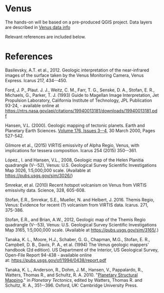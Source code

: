 # Venus

The hands-on will be based on a pre-produced QGIS project. Data layers are described in [Venus data info](venus_data_info_2024-GMAP-winter-school.md)

Relevant references are included below.

# References

Basilevsky, A.T. et al., 2012. Geologic interpretation of the
near-infrared images of the surface taken by the Venus Monitoring
Camera, Venus Express. Icarus 217, 434--450.

Ford, J. P., Plaut. J. J., Weitz, C. M., Farr, T. G., Senske, D. A., Stofan, E. R., Michaels, G., Parker, T. J.  (1993) Guide to Magellan Image Interpretation,  Jet Propulsion Laboratory, California Institute of Technology, JPL Publication 93-24, - available online at https://ntrs.nasa.gov/api/citations/19940013181/downloads/19940013181.pdf

Hansen, V.L. (2000). Geologic mapping of tectonic planets. Earth and
Planetary Earth Sciences. [Volume 176, Issues
3--4](https://www.sciencedirect.com/journal/earth-and-planetary-science-letters/vol/176/issue/3), 30
March 2000, Pages 527-542.

Gilmore et al., (2015) VIRTIS emissivity of Alpha Regio, Venus, with
implications for tessera composition. Icarus 254 (2015) 350--361.

López., I. and Hansen, V.L., 2008, Geologic map of the Helen Planitia
quadrangle (V--52), Venus: U.S. Geological Survey Scientific
Investigations Map 3026, 1:5,000,000 scale. (Available at
https://pubs.usgs.gov/sim/3026/)

Smrekar, et al. (2010) Recent hotspot volcanism on Venus from VIRTIS
emissivity data. Science, 328, 605-608.

Stofan, E.R., Smrekar, S.E., Mueller, N. and Helbert, J. 2016. Themis
Regio, Venus: Evidence for recent (?) volcanism from VIRTIS data.
Icarus. 271, 375-386.

Stofan, E.R., and Brian, A.W., 2012, Geologic map of the Themis Regio
quadrangle (V--53), Venus: U.S. Geological Survey Scientific
Investigations Map 3165, 1:5,000,000 scale. (Available at
<https://pubs.usgs.gov/sim/3165/>.)

Tanaka, K. L., Moore, H.J., Schaber, G. G., Chapman, M.G., Stofan, E.
R., Campbell, D. B., Davis, P. A., et al. (1994) The Venus geologic
mappers\' handbook (2d edition). US Department of the Interior, US
Geological Survey, Open-File Report 94-438 - available online
at: https://pubs.usgs.gov/of/1994/0438/report.pdf

Tanaka, K. L., Anderson, R., Dohm, J. M., Hansen, V., Pappalardo, R.,
Watters, Thomas R., and Schultz, R. A. 2010. \"[Planetary Structural
Mapping](https://repository.si.edu/handle/10088/20586).\" in *Planetary
Tectonics*, edited by Watters, Thomas R. and Schultz, R. A., 351--396.
Oxford, UK: Cambridge University Press.


